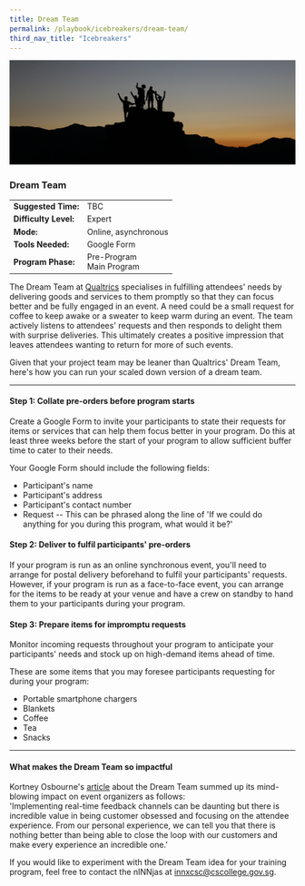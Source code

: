 ```yaml
---
title: Dream Team
permalink: /playbook/icebreakers/dream-team/
third_nav_title: "Icebreakers"
---
```

![Dream Team](/images/team.jpg)
### Dream Team 

|                       |                          |
|-----------------------|--------------------------|
| **Suggested Time:**   | TBC                      |
| **Difficulty Level:** | Expert                   |
| **Mode:**             | Online, asynchronous     |
| **Tools Needed:**     | Google Form              |
| **Program Phase:**    | Pre-Program <br/> Main Program |

The Dream Team at [Qualtrics](https://www.linkedin.com/pulse/qualtrics-dream-team-bringing-events-back-individual-kortney-osborne/) specialises in fulfilling attendees' needs by delivering goods and services to them promptly so that they can focus better and be fully engaged in an event. A need could be a small request for coffee to keep awake or a sweater to keep warm during an event. The team actively listens to attendees' requests and then responds to delight them with surprise deliveries. This ultimately creates a positive impression that leaves attendees wanting to return for more of such events.  
  
Given that your project team may be leaner than Qualtrics' Dream Team, here's how you can run your scaled down version of a dream team. 
  
---  
  
#### Step 1: Collate pre-orders before program starts  
Create a Google Form to invite your participants to state their requests for items or services that can help them focus better in your program. Do this at least three weeks before the start of your program to allow sufficient buffer time to cater to their needs. 

Your Google Form should include the following fields:  
* Participant's name  
* Participant's address  
* Participant's contact number  
* Request -- This can be phrased along the line of 'If we could do anything for you during this program, what would it be?'  

#### Step 2: Deliver to fulfil participants' pre-orders  
If your program is run as an online synchronous event, you'll need to arrange for postal delivery beforehand to fulfil your participants' requests. However, if your program is run as a face-to-face event, you can arrange for the items to be ready at your venue and have a crew on standby to hand them to your participants during your program.  
  
#### Step 3: Prepare items for impromptu requests  
Monitor incoming requests throughout your program to anticipate your participants' needs and stock up on high-demand items ahead of time.  
  
These are some items that you may foresee participants requesting for during your program:  
* Portable smartphone chargers  
* Blankets    
* Coffee  
* Tea  
* Snacks  
  
---  
  
#### What makes the Dream Team so impactful  
Kortney Osbourne's [article](https://www.linkedin.com/pulse/qualtrics-dream-team-bringing-events-back-individual-kortney-osborne/) about the Dream Team summed up its mind-blowing impact on event organizers as follows:  
'Implementing real-time feedback channels can be daunting but there is incredible value in being customer obsessed and focusing on the attendee experience. From our personal experience, we can tell you that there is nothing better than being able to close the loop with our customers and make every experience an incredible one.'  
  
If you would like to experiment with the Dream Team idea for your training program, feel free to contact the nINNjas at innxcsc@cscollege.gov.sg.  
